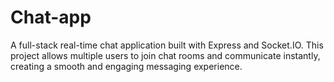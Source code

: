 # Chat-app
A full-stack real-time chat application built with Express and Socket.IO. This project allows multiple users to join chat rooms and communicate instantly, creating a smooth and engaging messaging experience.
